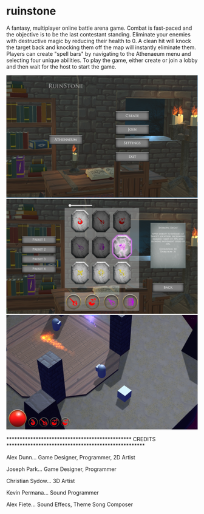 # ruinstone

A fantasy, multiplayer online battle arena game.  Combat is fast-paced and the objective is to be the last contestant standing. 
Eliminate your enemies with destructive magic by reducing their health to 0.  A clean hit will knock the target back and
knocking them off the map will instantly eliminate them.  Players can create "spell bars" by navigating to the Athenaeum menu
and selecting four unique abilities.  To play the game, either create or join a lobby and then wait for the host to start the
game.


![alt text](Assets/Screen%20Shots/main%20menu.png)
![alt text](Assets/Screen%20Shots/athenaeum.png)
![alt text](Assets/Screen%20Shots/gameplay.png)


*********************************************** CREDITS ****************************************************

Alex Dunn...        Game Designer, Programmer, 2D Artist

Joseph Park...       Game Designer, Programmer

Christian Sydow...  3D Artist

Kevin Permana... Sound Programmer

Alex Fiete...       Sound Effecs, Theme Song Composer
